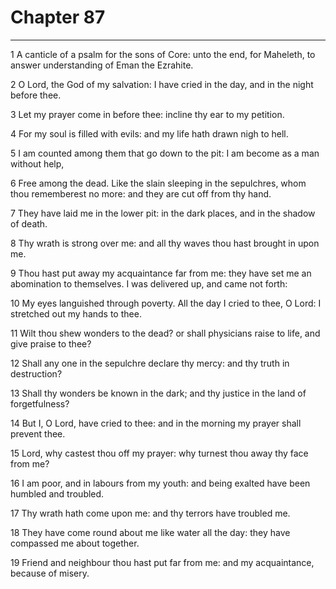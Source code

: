 # Chapter 87

***

1 A canticle of a psalm for the sons of Core: unto the end, for Maheleth, to answer understanding of Eman the Ezrahite.

2 O Lord, the God of my salvation: I have cried in the day, and in the night before thee.

3 Let my prayer come in before thee: incline thy ear to my petition.

4 For my soul is filled with evils: and my life hath drawn nigh to hell.

5 I am counted among them that go down to the pit: I am become as a man without help,

6 Free among the dead. Like the slain sleeping in the sepulchres, whom thou rememberest no more: and they are cut off from thy hand.

7 They have laid me in the lower pit: in the dark places, and in the shadow of death.

8 Thy wrath is strong over me: and all thy waves thou hast brought in upon me.

9 Thou hast put away my acquaintance far from me: they have set me an abomination to themselves. I was delivered up, and came not forth:

10 My eyes languished through poverty. All the day I cried to thee, O Lord: I stretched out my hands to thee.

11 Wilt thou shew wonders to the dead? or shall physicians raise to life, and give praise to thee?

12 Shall any one in the sepulchre declare thy mercy: and thy truth in destruction?

13 Shall thy wonders be known in the dark; and thy justice in the land of forgetfulness?

14 But I, O Lord, have cried to thee: and in the morning my prayer shall prevent thee.

15 Lord, why castest thou off my prayer: why turnest thou away thy face from me?

16 I am poor, and in labours from my youth: and being exalted have been humbled and troubled.

17 Thy wrath hath come upon me: and thy terrors have troubled me.

18 They have come round about me like water all the day: they have compassed me about together.

19 Friend and neighbour thou hast put far from me: and my acquaintance, because of misery.

